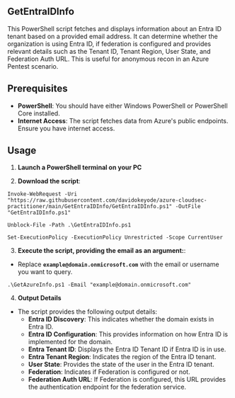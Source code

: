 ## GetEntraIDInfo

This PowerShell script fetches and displays information about an Entra ID tenant based on a provided email address. It can determine whether the organization is using Entra ID, if federation is configured and provides relevant details such as the Tenant ID, Tenant Region, User State, and Federation Auth URL. This is useful for anonymous recon in an Azure Pentest scenario.

## Prerequisites
- **PowerShell**: You should have either Windows PowerShell or PowerShell Core installed.
- **Internet Access**: The script fetches data from Azure's public endpoints. Ensure you have internet access.

## Usage

1. **Launch a PowerShell terminal on your PC**

2. **Download the script**:
```
Invoke-WebRequest -Uri "https://raw.githubusercontent.com/davidokeyode/azure-cloudsec-practitioner/main/GetEntraIDInfo/GetEntraIDInfo.ps1" -OutFile "GetEntraIDInfo.ps1"

Unblock-File -Path .\GetEntraIDInfo.ps1

Set-ExecutionPolicy -ExecutionPolicy Unrestricted -Scope CurrentUser
```

3. **Execute the script, providing the email as an argument:**:
* Replace **`example@domain.onmicrosoft.com`** with the email or username you want to query.
```
.\GetAzureInfo.ps1 -Email "example@domain.onmicrosoft.com"
```

4. **Output Details**
* The script provides the following output details:
   * **Entra ID Discovery**: This indicates whether the domain exists in Entra ID.
   * **Entra ID Configuration**: This provides information on how Entra ID is implemented for the domain.
   * **Entra Tenant ID**: Displays the Entra ID Tenant ID if Entra ID is in use.
   * **Entra Tenant Region**: Indicates the region of the Entra ID tenant.
   * **User State**: Provides the state of the user in the Entra ID tenant.
   * **Federation**: Indicates if Federation is configured or not.
   * **Federation Auth URL**: If Federation is configured, this URL provides the authentication endpoint for the federation service.

